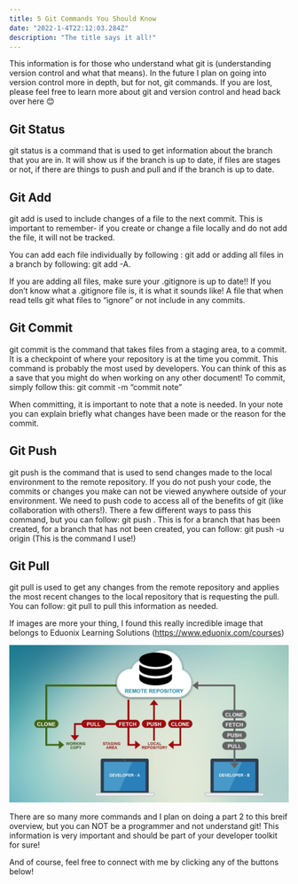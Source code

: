 ```yaml
---
title: 5 Git Commands You Should Know
date: "2022-1-4T22:12:03.284Z"
description: "The title says it all!"
---
```


This information is for those who understand what git is (understanding version control and what that means). In the future I plan on going into version control more in depth, but for not, git commands. 
If you are lost, please feel free to learn more about git and version control and head back over here 😊 

## Git Status

git status is a command that is used to get information about the branch that you are in. It will show us if the branch is up to date, if files are stages or not, if there are things to push and pull and if the branch is up to date.

## Git Add

git add is used to include changes of a file to the next commit. This is important to remember- if you create or change a file locally and do not add the file, it will not be tracked. 

You can add each file individually by following : git add <filename> or adding all files in a branch by following: git add -A. 

If you are adding all files, make sure your .gitignore is up to date!! If you don’t know what a .gitignore file is, it is what it sounds like! A file that when read tells git what files to “ignore” or not include in any commits. 

## Git Commit

git commit is the command that takes files from a staging area, to a commit. It is a checkpoint of where your repository is at the time you commit. This command is probably the most used by developers. You can think of this as a save that you might do when working on any other document! To commit, simply follow this: git commit -m “commit note”

When committing, it is important to note that a note is needed. In your note you can explain briefly what changes have been made or the reason for the commit.  

## Git Push


git push is the command that is used to send changes made to the local environment to the remote repository.  If you do not push your code, the commits or changes you make can not be viewed anywhere outside of your environment. We need to push code to access all of the benefits of git (like collaboration with others!). There a few different ways to pass this command, but you can follow: git push <remote> <branch-name>. This is for a branch that has been created, for a branch that has not been created, you can follow: git push -u origin <branch-name> (This is the command I use!)

## Git Pull

git pull is used to get any changes from the remote repository and applies the most recent changes to the local repository that is requesting the pull. You can follow: git pull <remote>  to pull this information as needed.  


If images are more your thing, I found this really incredible image that belongs to Eduonix Learning Solutions (https://www.eduonix.com/courses)

!["git"](./maxresdefault.jpg)


There are so many more commands and I plan on doing a part 2 to this breif overview, but you can NOT be a programmer and not understand git! This information is very important and should be part of your developer toolkit for sure! 

And of course, feel free to connect with me by clicking any of the buttons below! 